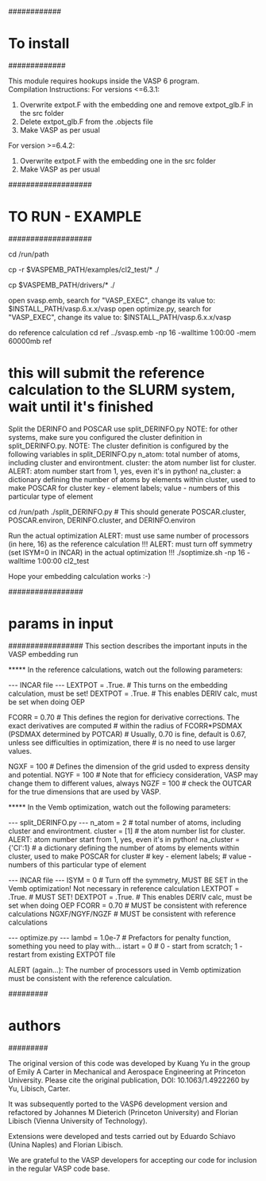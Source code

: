 ############
# To install
#############

This module requires hookups inside the VASP 6 program.  
Compilation Instructions: 
For versions <=6.3.1:
1.	Overwrite extpot.F with the embedding one and remove extpot_glb.F in the src folder
2.	Delete extpot_glb.F from the .objects file
3.	Make VASP as per usual

For version >=6.4.2:
1.	Overwrite extpot.F with the embedding one in the src folder
2.	Make VASP as per usual


###################
# TO RUN - EXAMPLE
###################

cd /run/path

cp -r $VASPEMB_PATH/examples/cl2_test/* ./

cp $VASPEMB_PATH/drivers/* ./

open svasp.emb, search for "VASP_EXEC", change its value to: $INSTALL_PATH/vasp.6.x.x/vasp
open optimize.py, search for "VASP_EXEC", change its value to: $INSTALL_PATH/vasp.6.x.x/vasp

do reference calculation
cd ref
../svasp.emb -np 16 -walltime 1:00:00 -mem 60000mb ref
# this will submit the reference calculation to the SLURM system, wait until it's finished

Split the DERINFO and POSCAR use split_DERINFO.py
NOTE: for other systems, make sure you configured the cluster definition in split_DERINFO.py.
NOTE: The cluster definition is configured by the following variables in split_DERINFO.py
n_atom: total number of atoms, including cluster and environtment.
cluster: the atom number list for cluster. ALERT: atom number start from 1, yes, even it's in python!
na_cluster: a dictionary defining the number of atoms by elements within cluster, used to make POSCAR for cluster
            key   - element labels;
            value - numbers of this particular type of element

cd /run/path
./split_DERINFO.py # This should generate POSCAR.cluster, POSCAR.environ, DERINFO.cluster, and DERINFO.environ

Run the actual optimization
ALERT: must use same number of processors (in here, 16) as the reference calculation !!!
ALERT: must turn off symmetry (set ISYM=0 in INCAR) in the actual optimization !!!
./soptimize.sh -np 16 -walltime 1:00:00 cl2_test

Hope your embedding calculation works :-)


#################
# params in input
#################
This section describes the important inputs in the VASP embedding run

***** In the reference calculations, watch out the following parameters:

--- INCAR file ---
LEXTPOT = .True. # This turns on the embedding calculation, must be set!
DEXTPOT = .True. # This enables DERIV calc, must be set when doing OEP

FCORR = 0.70     # This defines the region for derivative corrections. The exact derivatives are computed
                 # within the radius of FCORR*PSDMAX (PSDMAX determined by POTCAR)
                 # Usually, 0.70 is fine, default is 0.67, unless see difficulties in optimization, there 
                 # is no need to use larger values.

NGXF = 100       # Defines the dimension of the grid usded to express density and potential.
NGYF = 100       # Note that for efficiecy consideration, VASP may change them to different values, always
NGZF = 100       # check the OUTCAR for the true dimensions that are used by VASP.
       

***** In the Vemb optimization, watch out the following parameters:

--- split_DERINFO.py ---
n_atom = 2       # total number of atoms, including cluster and environtment.
cluster = [1]    # the atom number list for cluster. ALERT: atom number start from 1, yes, even it's in python!
na_cluster = {'Cl':1} # a dictionary defining the number of atoms by elements within cluster, used to make POSCAR for cluster
                      # key   - element labels;
                      # value - numbers of this particular type of element

--- INCAR file ---
ISYM = 0         # Turn off the symmetry, MUST BE SET in the Vemb optimization! Not necessary in reference calculation
LEXTPOT = .True. # MUST SET!
DEXTPOT = .True. # This enables DERIV calc, must be set when doing OEP
FCORR = 0.70     # MUST be consistent with reference calculations
NGXF/NGYF/NGZF   # MUST be consistent with reference calculations

--- optimize.py ---
lambd = 1.0e-7   # Prefactors for penalty function, something you need to play with...
istart = 0       # 0 - start from scratch; 1 - restart from existing EXTPOT file

ALERT (again...): The number of processors used in Vemb optimization must be consistent with the reference calculation.

#########
# authors
#########

The original version of this code was developed by Kuang Yu in the group of Emily A Carter in Mechanical and Aerospace
Engineering at Princeton University. Please cite the original publication, DOI: 10.1063/1.4922260 by Yu, Libisch, Carter.

It was subsequently ported to the VASP6 development version and refactored by Johannes M Dieterich (Princeton University)
and Florian Libisch (Vienna University of Technology).

Extensions were developed and tests carried out by Eduardo Schiavo (Unina Naples) and Florian Libisch.

We are grateful to the VASP developers for accepting our code for inclusion in the regular VASP code base.

